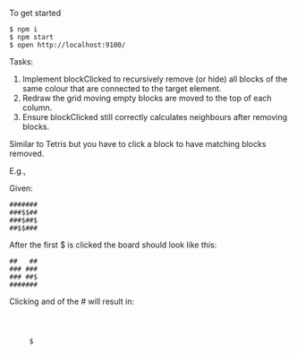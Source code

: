 To get started

```
$ npm i
$ npm start
$ open http://localhost:9100/
```

Tasks:

1. Implement blockClicked to recursively remove (or hide) all blocks of the same colour that are connected to the target element.
2. Redraw the grid moving empty blocks are moved to the top of each column.
3. Ensure blockClicked still correctly calculates neighbours after removing blocks.

Similar to Tetris but you have to click a block to have matching blocks removed.

E.g.,

Given:

```
#######
###$$##
###$##$
##$$###
```

After the first $ is clicked the board should look like this:

```
##   ##
### ###
### ##$
#######
```

Clicking and of the # will result in:

```



     $
```
